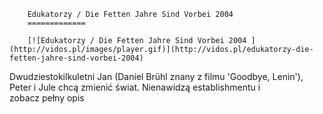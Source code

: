
        Edukatorzy / Die Fetten Jahre Sind Vorbei 2004 
        =============
        
        [![Edukatorzy / Die Fetten Jahre Sind Vorbei 2004 ](http://vidos.pl/images/player.gif)](http://vidos.pl/edukatorzy-die-fetten-jahre-sind-vorbei-2004)
        
        
 Dwudziestokilkuletni Jan (Daniel Brühl znany z filmu 'Goodbye, Lenin'), Peter i Jule chcą zmienić świat. Nienawidzą establishmentu i zobacz pełny opis
    